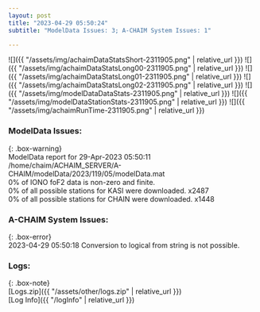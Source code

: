 ```yaml
---
layout: post
title: "2023-04-29 05:50:24"
subtitle: "ModelData Issues: 3; A-CHAIM System Issues: 1"

---
```


![]({{ "/assets/img/achaimDataStatsShort-2311905.png" | relative_url }})
![]({{ "/assets/img/achaimDataStatsLong00-2311905.png" | relative_url }})
![]({{ "/assets/img/achaimDataStatsLong01-2311905.png" | relative_url }})
![]({{ "/assets/img/achaimDataStatsLong02-2311905.png" | relative_url }})
![]({{ "/assets/img/modelDataDataStats-2311905.png" | relative_url }})
![]({{ "/assets/img/modelDataStationStats-2311905.png" | relative_url }})
![]({{ "/assets/img/achaimRunTime-2311905.png" | relative_url }})


### ModelData Issues:  
  
{: .box-warning}  
 ModelData report for 29-Apr-2023 05:50:11   
 /home/chaim/ACHAIM_SERVER/A-CHAIM/modelData/2023/119/05/modelData.mat   
 0% of IONO foF2 data is non-zero and finite.   
 0% of all possible stations for KASI were downloaded. x2487   
 0% of all possible stations for CHAIN were downloaded. x1448   
  
### A-CHAIM System Issues:  
  
{: .box-error}  
2023-04-29 05:50:18 Conversion to logical from string is not possible.  

### Logs:  
  
{: .box-note}  
[Logs.zip]({{ "/assets/other/logs.zip" | relative_url }})  
[Log Info]({{ "/logInfo" | relative_url }})  
